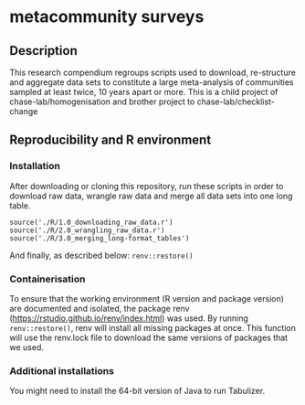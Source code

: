# metacommunity surveys

## Description

This research compendium regroups scripts used to download, re-structure and aggregate data sets to constitute a large meta-analysis of communities sampled at least twice, 10 years apart or more. This is a child project of chase-lab/homogenisation and brother project to chase-lab/checklist-change

## Reproducibility and R environment
### Installation
After downloading or cloning this repository, run these scripts in order to download raw data, wrangle raw data and merge all data sets into one long table.
```
source('./R/1.0_downloading_raw_data.r')
source('./R/2.0_wrangling_raw_data.r')
source('./R/3.0_merging_long-format_tables')
```
And finally, as described below: `renv::restore()`

### Containerisation
To ensure that the working environment (R version and package version) are documented and isolated, the package renv (https://rstudio.github.io/renv/index.html) was used. By running `renv::restore()`, renv will install all missing packages at once. This function will use the renv.lock file to download the same versions of packages that we used.

### Additional installations
You might need to install the 64-bit version of Java to run Tabulizer.
